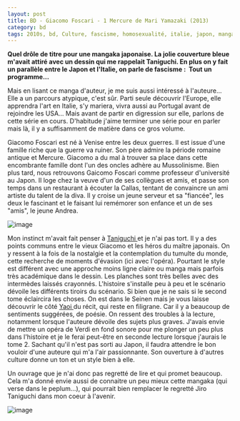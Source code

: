 ```yaml
---
layout: post
title: BD - Giacomo Foscari - 1 Mercure de Mari Yamazaki (2013)
category: bd
tags: 2010s, bd, Culture, fascisme, homosexualité, italie, japon, manga, opéra, pédocriminalité, seinen
---
```

**Quel drôle de titre pour une mangaka japonaise. La jolie couverture bleue m'avait attiré avec un dessin qui me rappelait Taniguchi. En plus on y fait un parallèle entre le Japon et l'Italie, on parle de fascisme : &nbsp;Tout un programme...**

Mais en lisant ce manga d'auteur, je me suis aussi intéressé à l'auteure... Elle a un parcours atypique, c'est sûr. Parti seule découvrir l'Europe, elle apprendra l'art en Italie, s'y mariera, vivra aussi au Portugal avant de rejoindre les USA... Mais avant de partir en digression sur elle, parlons de cette série en cours. D'habitude j'aime terminer une série pour en parler mais là, il y a suffisamment de matière dans ce gros volume.

Giacomo Foscari est né à Venise entre les deux guerres. Il est issue d'une famille riche que la guerre va ruiner. Son père admire la période romaine antique et Mercure. Giacomo a du mal à trouver sa place dans cette encombrante famille dont l'un des oncles adhère au Mussolinisme. Bien plus tard, nous retrouvons Gaicomo Foscari comme professeur d'université au Japon. Il loge chez la veuve d'un de ses collègues et amis, et passe son temps dans un restaurant à écouter la Callas, tentant de convaincre un ami artiste du talent de la diva. Il y croise un jeune serveur et sa "fiancée", les deux le fascinant et le faisant lui remémorer son enfance et un de ses "amis", le jeune Andrea.

![image](https://filedn.eu/llqi9IBxlYouGRXYG2xlROb/img/2017/fosca1.jpg)

Mon instinct m'avait fait penser à <a href="https://cheziceman.wordpress.com/2013/04/20/bd-lhomme-qui-marche-de-jiro-taniguchi/">Taniguchi </a>et je n'ai pas tort. Il y a des points communs entre le vieux Giacomo et les héros du maître japonais. On y ressent à la fois de la nostalgie et la contemplation du tumulte du monde, cette recherche de moments d'évasion (ici avec l'opéra). Pourtant le style est différent avec une approche moins ligne claire ou manga mais parfois très académique dans le dessin. Les planches sont très belles avec des intermèdes laissés crayonnés. L'histoire s'installe peu à peu et le scénario dévoile les différents tiroirs du scénario. Si bien que je ne sais si le second tome éclaircira les choses. On est dans le Seinen mais je vous laisse découvrir le côté <a href="https://fr.wikipedia.org/wiki/Yaoi">Yaoi </a>du récit, qui reste en filigrane. Car il y a beaucoup de sentiments suggérées, de poésie. On ressent des troubles à la lecture, notamment lorsque l'auteure dévoile des sujets plus graves. J'avais envie de mettre un opéra de Verdi en fond sonore pour me plonger un peu plus dans l'histoire et je le ferai peut-être en seconde lecture lorsque j'aurais le tome 2. Sachant qu'il n'est pas sorti au Japon, il faudra attendre le bon vouloir d'une auteure qui m'a l'air passionnante. Son ouverture à d'autres culture donne un ton et un style bien à elle.

Un ouvrage que je n'ai donc pas regretté de lire et qui promet beaucoup. Cela m'a donné envie aussi de connaitre un peu mieux cette mangaka (qui verse dans le peplum...), qui pourrait bien remplacer le regretté Jiro Taniguchi dans mon coeur à l'avenir.

![image](https://filedn.eu/llqi9IBxlYouGRXYG2xlROb/img/2017/fosca2.jpg)

